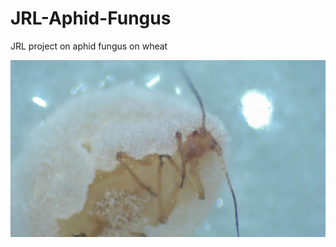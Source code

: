 # JRL-Aphid-Fungus
JRL project on aphid fungus on wheat

![This is an image](LivingSnowqueenV2-CC104.jpg)
